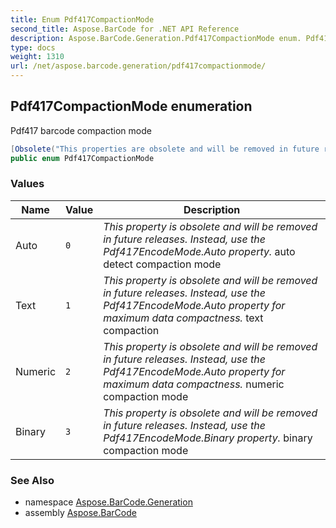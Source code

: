 ```yaml
---
title: Enum Pdf417CompactionMode
second_title: Aspose.BarCode for .NET API Reference
description: Aspose.BarCode.Generation.Pdf417CompactionMode enum. Pdf417 barcode compaction mode
type: docs
weight: 1310
url: /net/aspose.barcode.generation/pdf417compactionmode/
---
```

## Pdf417CompactionMode enumeration

Pdf417 barcode compaction mode

```csharp
[Obsolete("This properties are obsolete and will be removed in future releases. Instead, use the Pdf417EncodeMode properties.")]
public enum Pdf417CompactionMode
```

### Values

| Name | Value | Description |
| --- | --- | --- |
| Auto | `0` | *This property is obsolete and will be removed in future releases. Instead, use the Pdf417EncodeMode.Auto property.* auto detect compaction mode |
| Text | `1` | *This property is obsolete and will be removed in future releases. Instead, use the Pdf417EncodeMode.Auto property for maximum data compactness.* text compaction |
| Numeric | `2` | *This property is obsolete and will be removed in future releases. Instead, use the Pdf417EncodeMode.Auto property for maximum data compactness.* numeric compaction mode |
| Binary | `3` | *This property is obsolete and will be removed in future releases. Instead, use the Pdf417EncodeMode.Binary property.* binary compaction mode |

### See Also

* namespace [Aspose.BarCode.Generation](../../aspose.barcode.generation/)
* assembly [Aspose.BarCode](../../)


